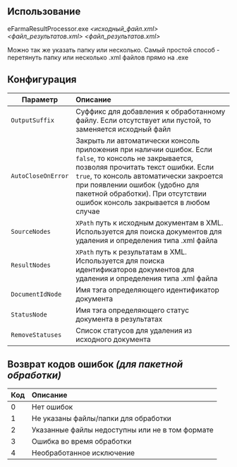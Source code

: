 ## Использование

eFarmaResultProcessor.exe _<исходный_файл.xml>_ _<файл_результатов.xml>_ _<файл_результатов.xml>_

Можно так же указать папку или несколько.
Самый простой способ - перетянуть папку или несколько .xml файлов прямо на .exe

## Конфигурация
|Параметр|Описание|
|-----|:-----|
|`OutputSuffix`|Суффикс для добавления к обработанному файлу. Если отсутствует или пустой, то заменяется исходный файл|
|`AutoCloseOnError`|Закрыть ли автоматически консоль приложения при наличии ошибок. Если `false`, то консоль не закрывается, позволяя прочитать текст ошибки. Если `true`, то консоль автоматически закроется при появлении ошибок (удобно для пакетной обработки). При отсутствии ошибок консоль закрывается в любом случае|
|`SourceNodes`|`XPath` путь к исходным документам в XML. Используется для поиска документов для удаления и определения типа .xml файла|
|`ResultNodes`|`XPath` путь к результатам в XML. Используется для поиска идентификаторов документов для удаления и определения типа .xml файла|
|`DocumentIdNode`|Имя тэга определяющего идентификатор документа|
|`StatusNode`|Имя тэга определяющего статус документа в результатах|
|`RemoveStatuses`|Список статусов для удаления из исходного документа|

## Возврат кодов ошибок _(для пакетной обработки)_
|Код|Описание|
|---|:----|
|0|Нет ошибок|
|1|Не указаны файлы/папки для обработки|
|2|Указанные файлы недоступны или не в том формате|
|3|Ошибка во время обработки|
|4|Необработанное исключение|
